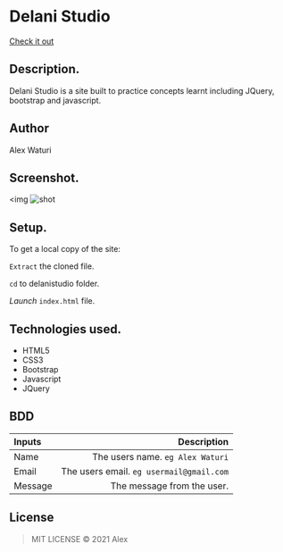 # Delani Studio

[Check it out](https://xelousy.github.io/delanistudio//)
## Description.
Delani Studio is a site built to practice concepts learnt including JQuery, bootstrap and javascript.

## Author
Alex Waturi

## Screenshot.
<img ![shot](https://user-images.githubusercontent.com/86744004/127507796-7787541f-6e75-418d-9dbf-5d06d24e2027.png)
>

## Setup.
To get a local copy of the site:



`Extract` the cloned file.

`cd` to delanistudio folder.

*Launch* `index.html` file.

## Technologies used.
* HTML5
* CSS3
* Bootstrap
* Javascript
* JQuery
## BDD
| Inputs |  Description |
| :---         |          ---: |
| Name   | The users name. `eg Alex Waturi`|
| Email     | The users email. ``eg usermail@gmail.com``   |
| Message    | The message from the user.   |



## License
>MIT LICENSE &copy; 2021 Alex
